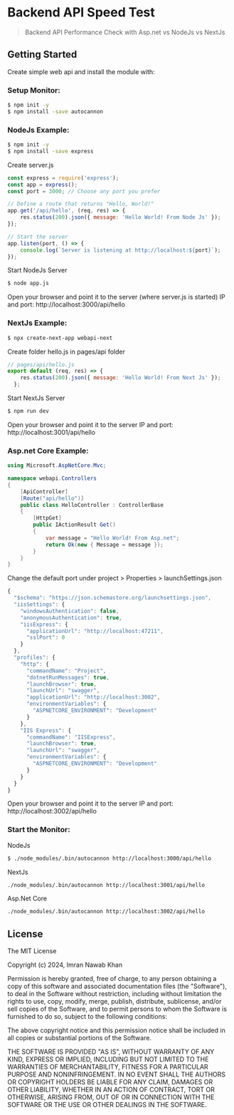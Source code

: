 # Backend API Speed Test

> Backend API Performance Check with Asp.net vs NodeJs vs NextJs

## Getting Started
Create simple web api and install the module with: 

### Setup Monitor:

```bash
$ npm init -y
$ npm install -save autocannon
```

### NodeJs Example:

```bash
$ npm init -y
$ npm install -save express
```

Create server.js
```javascript
const express = require('express');
const app = express();
const port = 3000; // Choose any port you prefer

// Define a route that returns "Hello, World!"
app.get('/api/hello', (req, res) => {
    res.status(200).json({ message: 'Hello World! From Node Js' });
});

// Start the server
app.listen(port, () => {
    console.log(`Server is listening at http://localhost:${port}`);
});
```

Start NodeJs Server

```bash
$ node app.js
```

Open your browser and point it to the server (where server.js is started) IP and port:
http://localhost:3000/api/hello

### NextJs Example:

```bash
$ npx create-next-app webapi-next
```

Create folder hello.js in pages/api folder 
```javascript
// pages/api/hello.js
export default (req, res) => {
    res.status(200).json({ message: 'Hello World! From Next Js' });
  };
```

Start NextJs Server

```bash
$ npm run dev
```

Open your browser and point it to the server IP and port:
http://localhost:3001/api/hello

### Asp.net Core Example:

```c#
using Microsoft.AspNetCore.Mvc;

namespace webapi.Controllers
{
    [ApiController]
    [Route("api/hello")]
    public class HelloController : ControllerBase
    {
        [HttpGet]
        public IActionResult Get()
        {
            var message = "Hello World! From Asp.net";
            return Ok(new { Message = message });
        }
    }
}
```

Change the default port under project > Properties > launchSettings.json

```javascript
{
  "$schema": "https://json.schemastore.org/launchsettings.json",
  "iisSettings": {
    "windowsAuthentication": false,
    "anonymousAuthentication": true,
    "iisExpress": {
      "applicationUrl": "http://localhost:47211",
      "sslPort": 0
    }
  },
  "profiles": {
    "http": {
      "commandName": "Project",
      "dotnetRunMessages": true,
      "launchBrowser": true,
      "launchUrl": "swagger",
      "applicationUrl": "http://localhost:3002",
      "environmentVariables": {
        "ASPNETCORE_ENVIRONMENT": "Development"
      }
    },
    "IIS Express": {
      "commandName": "IISExpress",
      "launchBrowser": true,
      "launchUrl": "swagger",
      "environmentVariables": {
        "ASPNETCORE_ENVIRONMENT": "Development"
      }
    }
  }
}
```
Open your browser and point it to the server IP and port:
http://localhost:3002/api/hello

### Start the Monitor:
NodeJs
```bash
$ ./node_modules/.bin/autocannon http://localhost:3000/api/hello
```

NextJs
```bash
./node_modules/.bin/autocannon http://localhost:3001/api/hello
```

Asp.Net Core
```bash
./node_modules/.bin/autocannon http://localhost:3002/api/hello
```

## License 

The MIT License

Copyright (c) 2024, Imran Nawab Khan

Permission is hereby granted, free of charge, to any person
obtaining a copy of this software and associated documentation
files (the "Software"), to deal in the Software without
restriction, including without limitation the rights to use,
copy, modify, merge, publish, distribute, sublicense, and/or sell
copies of the Software, and to permit persons to whom the
Software is furnished to do so, subject to the following
conditions:

The above copyright notice and this permission notice shall be
included in all copies or substantial portions of the Software.

THE SOFTWARE IS PROVIDED "AS IS", WITHOUT WARRANTY OF ANY KIND,
EXPRESS OR IMPLIED, INCLUDING BUT NOT LIMITED TO THE WARRANTIES
OF MERCHANTABILITY, FITNESS FOR A PARTICULAR PURPOSE AND
NONINFRINGEMENT. IN NO EVENT SHALL THE AUTHORS OR COPYRIGHT
HOLDERS BE LIABLE FOR ANY CLAIM, DAMAGES OR OTHER LIABILITY,
WHETHER IN AN ACTION OF CONTRACT, TORT OR OTHERWISE, ARISING
FROM, OUT OF OR IN CONNECTION WITH THE SOFTWARE OR THE USE OR
OTHER DEALINGS IN THE SOFTWARE.
